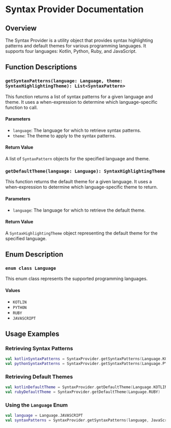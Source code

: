 # Syntax Provider Documentation

## Overview

The Syntax Provider is a utility object that provides syntax highlighting patterns and default themes for various programming languages. It supports four languages: Kotlin, Python, Ruby, and JavaScript.

## Function Descriptions

### `getSyntaxPatterns(language: Language, theme: SyntaxHighlightingTheme): List<SyntaxPattern>`

This function returns a list of syntax patterns for a given language and theme. It uses a when-expression to determine which language-specific function to call.

#### Parameters

* `language`: The language for which to retrieve syntax patterns.
* `theme`: The theme to apply to the syntax patterns.

#### Return Value

A list of `SyntaxPattern` objects for the specified language and theme.

### `getDefaultTheme(language: Language): SyntaxHighlightingTheme`

This function returns the default theme for a given language. It uses a when-expression to determine which language-specific theme to return.

#### Parameters

* `language`: The language for which to retrieve the default theme.

#### Return Value

A `SyntaxHighlightingTheme` object representing the default theme for the specified language.

## Enum Description

### `enum class Language`

This enum class represents the supported programming languages.

#### Values

* `KOTLIN`
* `PYTHON`
* `RUBY`
* `JAVASCRIPT`

## Usage Examples

### Retrieving Syntax Patterns

```kotlin
val kotlinSyntaxPatterns = SyntaxProvider.getSyntaxPatterns(Language.KOTLIN, KotlinDefaultTheme())
val pythonSyntaxPatterns = SyntaxProvider.getSyntaxPatterns(Language.PYTHON, PythonDefaultTheme())
```

### Retrieving Default Themes

```kotlin
val kotlinDefaultTheme = SyntaxProvider.getDefaultTheme(Language.KOTLIN)
val rubyDefaultTheme = SyntaxProvider.getDefaultTheme(Language.RUBY)
```

### Using the `Language` Enum

```kotlin
val language = Language.JAVASCRIPT
val syntaxPatterns = SyntaxProvider.getSyntaxPatterns(language, JavaScriptDefaultTheme())
```